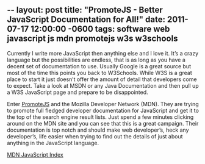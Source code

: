--
layout: post
title:  "PromoteJS - Better JavaScript Documentation for All!"
date:   2011-07-17 12:00:00 -0600
tags: software web javascript js mdn promotejs w3s w3schools
---

Currently I write more JavaScript then anything else and I love it. It’s a crazy language but the possibilities are endless, that is as long as you have a decent set of documentation to use. Usually Google is a great source but most of the time this points you back to W3Schools. While W3S is a great place to start it just doesn’t offer the amount of detail that developers come to expect. Take a look at MSDN or any Java Documentation and then pull up a W3S JavaScript page and prepare to be disappointed.

Enter [PromoteJS](http://promotejs.com/) and the Mozilla Developer Network (MDN). They are trying to promote full fledged developer documentation for JavaScript and get it to the top of the search engine result lists. Just spend a few minutes clicking around on the MDN site and you can see that this is a great campaign. Their documentation is top notch and should make web developer’s, heck any developer’s, life easier when trying to find out the details of just about anything in the JavaScript language.

[MDN JavaScript Index](https://developer.mozilla.org/en/JavaScript)